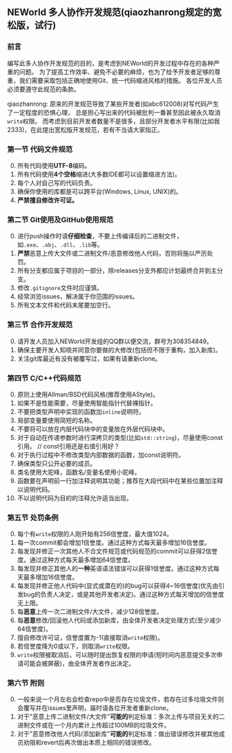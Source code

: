 ## NEWorld 多人协作开发规范(qiaozhanrong规定的宽松版，试行)

### 前言

编写此多人协作开发规范的目的，是考虑到NEWorld的开发过程中存在的各种严重的问题。
为了提高工作效率、避免不必要的麻烦，也为了给予开发者足够的尊重，我们需要采取包括正确地使用Git、统一代码缩进风格的措施。
各位开发人员必须要遵守此规范的条款。

qiaozhanrong: 原来的开发规范导致了某些开发者(如abc612008)对写代码产生了一定程度的恐惧心理，
总是担心写出来的代码被批判一番甚至因此被永久取消`write`权限。
而考虑到目前开发者数量不是很多，且部分开发者水平有限(比如我2333)，在此提出宽松版开发规范，若有不当请大家指正。

### 第一节 代码文件规范

0. 所有代码使用**UTF-8**编码。
0. 所有代码使用**4个空格**缩进(大多数IDE都可以设置缩进方法)。
0. 每个人对自己写的代码负责。
0. 确保你使用的库都是可以跨平台(Windows, Linux, UNIX)的。
0. **严禁擅自修改许可证。**

### 第二节 Git使用及GitHub使用规范

0. 进行push操作时请**仔细检查**，不要上传编译后的二进制文件，如`.exe`、`.obj`、`.dll`、`.lib`等。
0. **严禁**恶意上传大文件或二进制文件/恶意修改他人代码，否则将施以严厉处罚。
0. 所有分支都应属于项目的一部分，除releases分支外都应计划最终合并到主分支。
0. 修改`.gitignore`文件时应谨慎。
0. 经常浏览issues，解决属于你范围的issues。
0. 所有文本文件和代码末尾要加空行。

### 第三节 合作开发规范

0. 请开发人员加入NEWorld开发组的QQ群以便交流，群号为308354849。
0. 确保主要开发人知晓并同意你要做的大修改(包括但不限于重构，加入新库)。
0. 关注git库最近有没有被覆写过，如果有请重新clone。

### 第四节 C/C++代码规范

0. 原则上使用Allman/BSD代码风格(推荐使用AStyle)。
0. 如果不是性能需要，尽量使用智能指针代替裸指针。
0. 不要把类型声明中实现的函数加`inline`说明符。
0. 局部变量要使用简短的名称。
0. 不要将可以放在内层代码块中的变量放在外层代码块中。
0. 对于自动在传递参数时进行深拷贝的类型(比如`std::string`)，尽量使用const引用。 // const引用还是右值引用好？
0. 对于执行过程中不修改类型内部数据的函数，加const说明符。
0. 确保类型只公开必要的成员。
0. 类名使用大驼峰，函数名/变量名使用小驼峰。
0. 函数要在声明前一行加注释说明其功能；推荐在大段代码中在某些位置加注释以说明代码。
0. 不以说明代码为目的的注释允许适当出现。

### 第五节 处罚条例

0. 每个有`write`权限的人刚开始有256信誉度，最大值1024。
0. 每一次commit都会增加1信誉度。通过这种方式每天最多增加16信誉度。
0. 每发现并修正一次其他人不合文件规范或代码规范的commit可以获得2信誉度。通过这种方式每天最多增加64信誉度。
0. 每发现并修正其他人的**一种**英语语法错误可以获得1信誉度。通过这种方式每天最多增加16信誉度。
0. 每发现并修正他人代码中(显式或潜在的)的bug可以获得4~16信誉度(优先由引发bug的负责人决定，或是其他开发者决定)。通过这种方式每天增加的信誉度无上限。
0. 每**恶意**上传一次二进制文件/大文件，减少128信誉度。
0. 每**恶意**修改/回滚他人代码或添加新库，由全体开发者决定处理方式(至少减少64信誉度)。
0. 擅自修改许可证，信誉度置为-1(直接取消`write`权限)。
0. 若信誉度降为0或以下，则取消`write`权限。
0. `write`权限被取消后，可以随时提出恢复权限的申请(短时间内恶意提交多次申请可能会被屏蔽)，由全体开发者作出决定。

### 第六节 附则

0. 一般来说一个月左右会检查repo中是否存在垃圾文件，若存在过多垃圾文件则会覆写并在issues里声明，届时请各位开发者重新clone。
0. 对于"恶意上传二进制文件/大文件"**可能的**判定标准：多次上传与项目无关的二进制文件或在一个月内累计上传超过100MB的垃圾文件。
0. 对于"恶意修改他人代码/添加新库"**可能的**判定标准：做出错误修改并被其他成员劝阻和revert后再次做出本质上相同的错误修改。
